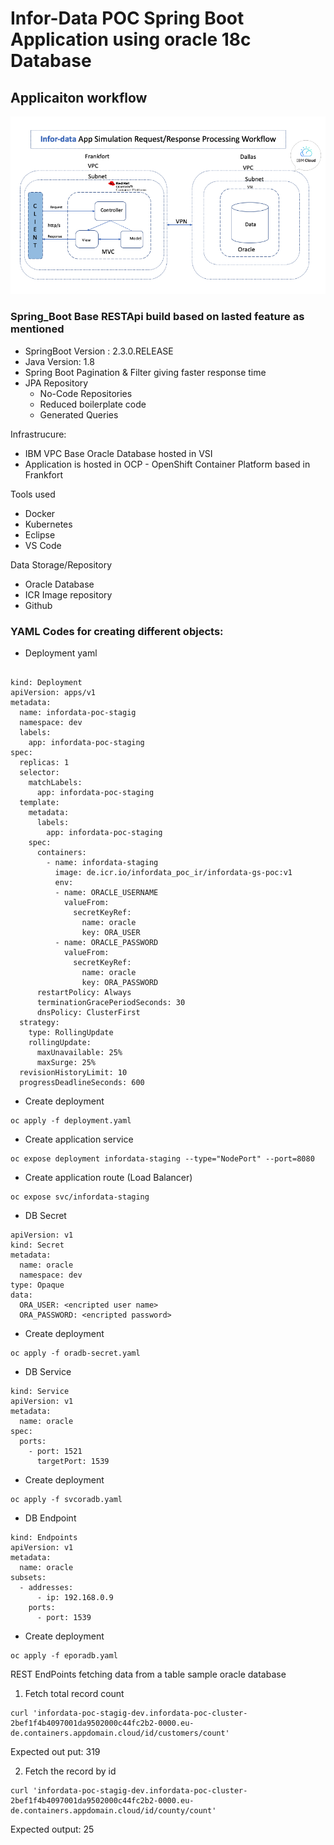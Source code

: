 # Infor-Data POC Spring Boot Application using oracle 18c Database

## Applicaiton workflow
![Screenshot](https://github.com/Sherpa99/gs-infordata-poc/blob/master/docs/images/WorkFlowDiagram.png)
### Spring_Boot Base RESTApi build based on lasted feature as mentioned
* SpringBoot Version : 2.3.0.RELEASE
* Java Version: 1.8
* Spring Boot Pagination & Filter giving faster response time
* JPA Repository
  * No-Code Repositories
  * Reduced boilerplate code
  * Generated Queries

Infrastrucure:
* IBM VPC Base Oracle Database hosted in VSI
* Application is hosted in OCP - OpenShift Container Platform based in Frankfort

Tools used
* Docker 
* Kubernetes
* Eclipse
* VS Code

Data Storage/Repository
* Oracle Database 
* ICR Image repository
* Github

### YAML Codes for creating different objects:

* Deployment yaml
```console

kind: Deployment
apiVersion: apps/v1
metadata:
  name: infordata-poc-stagig
  namespace: dev
  labels:
    app: infordata-poc-staging
spec:
  replicas: 1
  selector:
    matchLabels:
      app: infordata-poc-staging
  template:
    metadata:
      labels:
        app: infordata-poc-staging
    spec:
      containers:
        - name: infordata-staging
          image: de.icr.io/infordata_poc_ir/infordata-gs-poc:v1
          env:
          - name: ORACLE_USERNAME
            valueFrom:
              secretKeyRef:
                name: oracle
                key: ORA_USER
          - name: ORACLE_PASSWORD
            valueFrom:
              secretKeyRef:
                name: oracle
                key: ORA_PASSWORD
      restartPolicy: Always
      terminationGracePeriodSeconds: 30
      dnsPolicy: ClusterFirst
  strategy:
    type: RollingUpdate
    rollingUpdate:
      maxUnavailable: 25%
      maxSurge: 25%
  revisionHistoryLimit: 10
  progressDeadlineSeconds: 600

```
* Create deployment
```console
oc apply -f deployment.yaml
```
* Create application service
```console
oc expose deployment infordata-staging --type="NodePort" --port=8080
```
* Create application route (Load Balancer)
```console
oc expose svc/infordata-staging
```
* DB Secret
```console
apiVersion: v1
kind: Secret
metadata:
  name: oracle
  namespace: dev
type: Opaque
data:
  ORA_USER: <encripted user name>
  ORA_PASSWORD: <encripted password>
```
* Create deployment
```console
oc apply -f oradb-secret.yaml
```
* DB Service
```console
kind: Service
apiVersion: v1
metadata:
  name: oracle
spec:
  ports:
    - port: 1521
      targetPort: 1539
```
* Create deployment
```console
oc apply -f svcoradb.yaml
```
* DB Endpoint
```console
kind: Endpoints
apiVersion: v1
metadata:
  name: oracle
subsets:
  - addresses:
      - ip: 192.168.0.9
    ports:
      - port: 1539
```
* Create deployment
```console
oc apply -f eporadb.yaml
```
REST EndPoints fetching data from a table sample oracle database

1) Fetch total record count
```console
curl 'infordata-poc-stagig-dev.infordata-poc-cluster-2bef1f4b4097001da9502000c44fc2b2-0000.eu-de.containers.appdomain.cloud/id/customers/count'
```
Expected out put: 319

2) Fetch the record by id
```console
curl 'infordata-poc-stagig-dev.infordata-poc-cluster-2bef1f4b4097001da9502000c44fc2b2-0000.eu-de.containers.appdomain.cloud/id/county/count'
```
Expected output: 25
